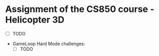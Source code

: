 # Assignment  of the CS850 course - Helicopter 3D
- [ ] TODO<br>

- GameLoop Hard Mode challenges:<br>
    - [ ] TODO<br>
